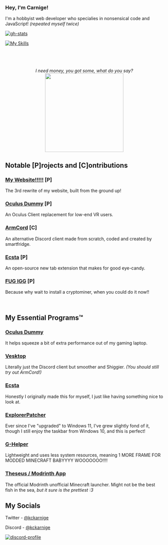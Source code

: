 ###  Hey, I'm Carnige!

I'm a hobbyist web developer who specialies in nonsensical code and JavaScript! _(repeated myself twice)_

[![gh-stats](https://github-readme-stats.vercel.app/api/top-langs/?username=kckarnige&bg_color=1a1c1f&hide_border=true&theme=dark&border_radius=8px&layout=compact&hide=powershell,lua,c%2B%2B,makefile)](https://github.com/anuraghazra/github-readme-stats)

[![My Skills](https://skillicons.dev/icons?i=js,html,css,nodejs,electron)](https://skillicons.dev)

<h1></h1>
<br>

<p align="center">
  <i>I need money, you got some, what do you say?</i>
  <br>
  <a href="https://ko-fi.com/kckarnige">
    <img src="https://user-images.githubusercontent.com/32397453/236360066-5ea41c8a-6748-4b10-b9d9-4057ef52dab1.png" width="250px" />
  </a>
</p>


##  Notable [P]rojects and [C]ontributions 

### [My Website!!!!!](https://kckarnige.is-a.dev/) [P]
The 3rd rewrite of my website, built from the ground up!

### [Oculus Dummy](https://github.com/kckarnige/OculusDummy) [P]
An Oculus Client replacement for low-end VR users.

### [ArmCord](https://github.com/ArmCord/ArmCord) [C]
An alternative Discord client made from scratch, coded and created by smartfridge.

### [Ecsta](https://github.com/kckarnige/EcstaTab) [P]
An open-source new tab extension that makes for good eye-candy.

### [FUG IGG](https://gist.github.com/kckarnige/6dfff1025b5da69399c26957ee47b445) [P]
Because why wait to install a cryptominer, when you could do it now!!

<br>

##  My Essential Programs™ 

### [Oculus Dummy](https://github.com/kckarnige/OculusDummy)
It helps squeeze a bit of extra performance out of my gaming laptop.

### [Vesktop](https://github.com/Vencord/Vesktop)
Literally just the Discord client but smoother and Shiggier. *(You should still try out ArmCord!)*

### [Ecsta](https://github.com/kckarnige/EcstaTab)
Honestly I originally made this for myself, I just like having something nice to look at.

### [ExplorerPatcher](https://github.com/valinet/ExplorerPatcher)
Ever since I've "upgraded" to Windows 11, I've grew slightly fond of it, though I still enjoy the taskbar from Windows 10, and this is perfect!

### [G-Helper](https://github.com/seerge/g-helper)
Lightweight and uses less system resources, meaning 1 MORE FRAME FOR MODDED MINECRAFT BABYYYY WOOOOOOO!!!!

### [Theseus / Modrinth App](https://github.com/modrinth/theseus)
The official Modrinth unofficial Minecraft launcher. Might not be the best fish in the sea, *but it sure is the prettiest :3*

##  My Socials 

Twitter - [@kckarnige](https://twitter.com/kckarnige)

Discord - [@kckarnige](https://discord.com/users/634168893644210186)

[![discord-profile](https://lanyard.kyrie25.me/api/634168893644210186?bg=1a1c1f&borderRadius=8px&gradient=aaaaaa&hideDiscrim=true&globalName=true&idleMessage=Probably%20going%20through%20coder%27s%20block.&useDisplayName=true)](https://github.com/kyrie25/lanyard-profile-readme)
